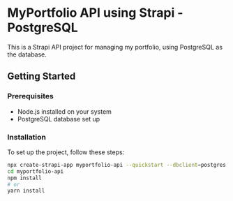 # MyPortfolio API using Strapi - PostgreSQL

This is a Strapi API project for managing my portfolio, using PostgreSQL as the database.

## Getting Started

### Prerequisites

- Node.js installed on your system
- PostgreSQL database set up

### Installation

To set up the project, follow these steps:

```bash
npx create-strapi-app myportfolio-api --quickstart --dbclient=postgres --dbhost=localhost --dbport=5432 --dbname=myportfolio --dbusername=myuser --dbpassword=mypassword
cd myportfolio-api
npm install
# or
yarn install
